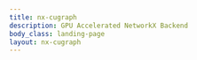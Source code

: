 ```yaml
---
title: nx-cugraph
description: GPU Accelerated NetworkX Backend
body_class: landing-page
layout: nx-cugraph
---
```

